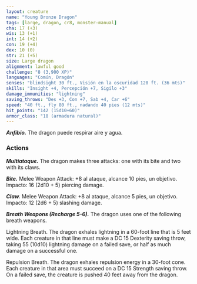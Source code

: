 ```yaml
---
layout: creature
name: "Young Bronze Dragon"
tags: [large, dragon, cr8, monster-manual]
cha: 17 (+3)
wis: 13 (+1)
int: 14 (+2)
con: 19 (+4)
dex: 10 (0)
str: 21 (+5)
size: Large dragon
alignment: lawful good
challenge: "8 (3,900 XP)"
languages: "Común, Dragón"
senses: "blindsight 30 ft., Visión en la oscuridad 120 ft. (36 mts)"
skills: "Insight +4, Percepción +7, Sigilo +3"
damage_immunities: "lightning"
saving_throws: "Des +3, Con +7, Sab +4, Car +6"
speed: "40 ft., fly 80 ft., nadando 40 pies (12 mts)"
hit_points: "142 (15d10+60)"
armor_class: "18 (armadura natural)"
---
```


***Anfibio.*** The dragon puede respirar aire y agua.

### Actions

***Multiataque.*** The dragon makes three attacks: one with its bite and two with its claws.

***Bite.*** Melee Weapon Attack: +8 al ataque, alcance 10 pies, un objetivo. Impacto: 16 (2d10 + 5) piercing damage.

***Claw.*** Melee Weapon Attack: +8 al ataque, alcance 5 pies, un objetivo. Impacto: 12 (2d6 + 5) slashing damage.

***Breath Weapons (Recharge 5-6).*** The dragon uses one of the following breath weapons.

Lightning Breath. The dragon exhales lightning in a 60-foot line that is 5 feet wide. Each creature in that line must make a DC 15 Dexterity saving throw, taking 55 (10d10) lightning damage on a failed save, or half as much damage on a successful one.

Repulsion Breath. The dragon exhales repulsion energy in a 30-foot cone. Each creature in that area must succeed on a DC 15 Strength saving throw. On a failed save, the creature is pushed 40 feet away from the dragon.